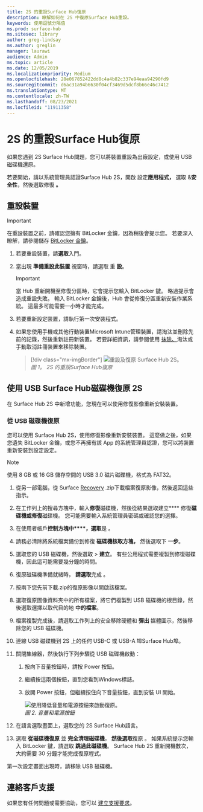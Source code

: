 ```yaml
---
title: 2S 的重設Surface Hub復原
description: 瞭解如何在 2S 中復原Surface Hub重設。
keywords: 使用逗號分隔值
ms.prod: surface-hub
ms.sitesec: library
author: greg-lindsay
ms.author: greglin
manager: laurawi
audience: Admin
ms.topic: article
ms.date: 12/05/2019
ms.localizationpriority: Medium
ms.openlocfilehash: 28e067852422dd8c4a4b82c337e94eaa94290fd9
ms.sourcegitcommit: d6ac31a94b6630f04cf3469d5dcf8b66e46c7412
ms.translationtype: MT
ms.contentlocale: zh-TW
ms.lasthandoff: 08/23/2021
ms.locfileid: "11911358"
---
```

# <a name="reset-and-recovery-for-surface-hub-2s"></a>2S 的重設Surface Hub復原

如果您遇到 2S Surface Hub問題，您可以將裝置重設為出廠設定，或使用 USB 磁碟機還原。

若要開始，請以系統管理員認證Surface Hub 2S，開啟 設定**應用程式，** 選取 &**安全性**，然後選取修復 **。**

## <a name="reset-the-device"></a>重設裝置

   > [!IMPORTANT]
   > 在重設裝置之前，請確認您擁有 BitLocker 金鑰，因為稍後會提示您。 若要深入瞭解，請參閱儲存 [BitLocker 金鑰](save-bitlocker-key-surface-hub.md)。

1. 若要重設裝置，請**選取**入門。

2. 當出現 **準備重設此裝置** 視窗時，請選取 重 **設**。 
  
   > [!IMPORTANT]
   > 當 Hub 重新開機至修復分區時，它會提示您輸入 BitLocker 鍵。 略過提示會造成重設失敗。 輸入 BitLocker 金鑰後，Hub 會從修復分區重新安裝作業系統。 這最多可能需要一小時才能完成。
  
3. 若要重新設定裝置，請執行第一次安裝程式。

4. 如果您使用手機或其他行動裝置Microsoft Intune管理裝置，請淘汰並刪除先前的記錄，然後重新註冊新裝置。 若要詳細資訊，請參閱使用 [抹除、](https://docs.microsoft.com/intune/devices-wipe)淘汰或手動取消註冊裝置來移除裝置。

   > [!div class="mx-imgBorder"]
   > ![*重設及復原 Surface Hub 2S*。](images/sh2-reset.png)
   <br/>*圖 1。 2S 的重設Surface Hub復原* 

## <a name="recover-surface-hub-2s-by-using-a-usb-recovery-drive"></a>使用 USB Surface Hub磁碟機復原 2S

在 Surface Hub 2S 中新增功能，您現在可以使用修復影像重新安裝裝置。

### <a name="recovery-from-a-usb-drive"></a>從 USB 磁碟機復原

您可以使用 Surface Hub 2S，使用修復影像重新安裝裝置。 這麼做之後，如果您遺失 BitLocker 金鑰，或您不再擁有該 App 的系統管理員認證，您可以將裝置重新安裝到設定設定。

>[!NOTE]
>使用 8 GB 或 16 GB 儲存空間的 USB 3.0 磁片磁碟機，格式為 FAT32。

1. 從另一部電腦，從 Surface [Recovery](https://support.microsoft.com/surfacerecoveryimage?devicetype=surfacehub2s) .zip下載檔案復原影像，然後返回這些指示。 

1. 在工作列上的搜尋方塊中，輸入**修復**磁碟機，然後從結果選取建立**** 修復**磁碟機或修復**磁碟機。 您可能需要輸入系統管理員密碼或確認您的選擇。

1. 在使用者帳戶**控制方塊中****，選取**是 。

1. 請務必清除將系統檔案備份到修復 **磁碟機核取方塊，** 然後選取下 **一步**。

1. 選取您的 USB 磁碟機，然後選取 > **建立**。  有些公用程式需要複製到修復磁碟機，因此這可能需要幾分鐘的時間。

1. 復原磁碟機準備就緒時， **請選取**完成 。

1. 按兩下您先前下載.zip的復原影像以開啟該檔案。

1. 選取復原圖像資料夾中的所有檔案，將它們複製到 USB 磁碟機的根目錄，然後選取選擇以取代目的地 **中的檔案**。

1. 檔案複製完成後，請選取工作列上的安全移除硬體和 **彈出** 媒體圖示，然後移除您的 USB 磁碟機。

1. 連線 USB 磁碟機到 2S 上的任何 USB-C 或 USB-A 埠Surface Hub埠。

1. 關閉集線器，然後執行下列步驟從 USB 磁碟機啟動：

   1. 按向下音量按鈕時，請按 Power 按鈕。
   1. 繼續按這兩個按鈕，直到您看到Windows標誌。
   1. 放開 Power 按鈕，但繼續按住向下音量按鈕，直到安裝 UI 開始。

      ![*使用降低音量和電源按鈕來啟動復原*。](images/sh2-keypad.png)
      <br>*圖 2. 音量和電源按鈕*

1. 在語言選取畫面上，選取您的 2S Surface Hub語言。

1. 選取 **從磁碟機復原** 並 **完全清理磁碟機**， **然後選取**復原 。 如果系統提示您輸入 BitLocker 鍵，請選取 **跳過此磁碟機**。 Surface Hub 2S 重新開機數次，大約需要 30 分鐘才能完成復原程式。

第一次設定畫面出現時，請移除 USB 磁碟機。

## <a name="contact-support"></a>連絡客戶支援

如果您有任何問題或需要協助，您可以 [建立支援要求](https://support.microsoft.com/supportforbusiness/productselection)。
